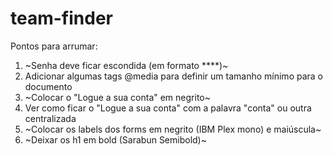 # team-finder

Pontos para arrumar:
1) ~Senha deve ficar escondida (em formato ****)~
2) Adicionar algumas tags @media para definir um tamanho mínimo para o documento
3) ~Colocar o "Logue a sua conta" em negrito~
4) Ver como ficar o "Logue a sua conta" com a palavra "conta" ou outra centralizada
5) ~Colocar os labels dos forms em negrito (IBM Plex mono) e maiúscula~
6) ~Deixar os h1 em bold (Sarabun Semibold)~
